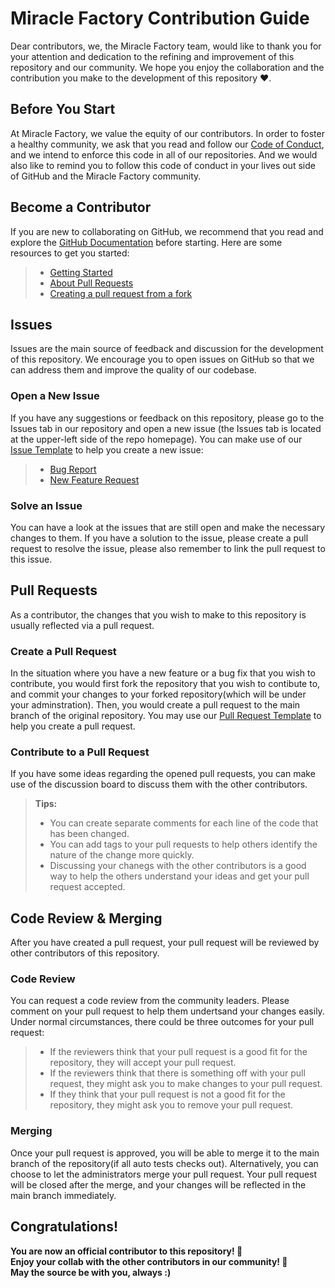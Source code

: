 # Miracle Factory Contribution Guide

Dear contributors, we, the Miracle Factory team, would like to thank you for your attention and dedication to the refining and improvement of this repository and our community. We hope you enjoy the collaboration and the contribution you make to the development of this repository ❤️.

## Before You Start
At Miracle Factory, we value the equity of our contributors. In order to foster a healthy community, we ask that you read and follow our [Code of Conduct], and we intend to enforce this code in all of our repositories. And we would also like to remind you to follow this code of conduct in your lives out side of GitHub and the Miracle Factory community.

## Become a Contributor
If you are new to collaborating on GitHub, we recommend that you read and explore the [GitHub Documentation] before starting. Here are some resources to get you started:
> * [Getting Started]
> * [About Pull Requests]
> * [Creating a pull request from a fork]

## Issues
Issues are the main source of feedback and discussion for the development of this repository. We encourage you to open issues on GitHub so that we can address them and improve the quality of our codebase.
### Open a New Issue
If you have any suggestions or feedback on this repository, please go to the Issues tab in our repository and open a new issue (the Issues tab is located at the upper-left side of the repo homepage). You can make use of our [Issue Template] to help you create a new issue:
> * [Bug Report]
> * [New Feature Request]
### Solve an Issue
You can have a look at the issues that are still open and make the necessary changes to them. If you have a solution to the issue, please create a pull request to resolve the issue, please also remember to link the pull request to this issue.

## Pull Requests
As a contributor, the changes that you wish to make to this repository is usually reflected via a pull request.
### Create a Pull Request
In the situation where you have a new feature or a bug fix that you wish to contribute, you would first fork the repository that you wish to contibute to, and commit your changes to your forked repository(which will be under your adminstration). Then, you would create a pull request to the main branch of the original repository. You may use our [Pull Request Template] to help you create a pull request.
### Contribute to a Pull Request
If you have some ideas regarding the opened pull requests, you can make use of the discussion board to discuss them with the other contributors.
> **Tips:**    
> * You can create separate comments for each line of the code that has been changed.   
> * You can add tags to your pull requests to help others identify the nature of the change more quickly.   
> * Discussing your chanegs with the other contributors is a good way to help the others understand your ideas and get your pull request accepted.    

## Code Review & Merging
After you have created a pull request, your pull request will be reviewed by other contributors of this repository.
### Code Review
You can request a code review from the community leaders. Please comment on your pull request to help them undertsand your changes easily. Under normal circumstances, there could be three outcomes for your pull request:   
> * If the reviewers think that your pull request is a good fit for the repository, they will accept your pull request.    
> * If the reviewers think that there is something off with your pull request, they might ask you to make changes to your pull request.     
> * If they think that your pull request is not a good fit for the repository, they might ask you to remove your pull request.   
### Merging
Once your pull request is approved, you will be able to merge it to the main branch of the repository(if all auto tests checks out). Alternatively, you can choose to let the administrators merge your pull request. Your pull request will be closed after the merge, and your changes will be reflected in the main branch immediately.

## Congratulations!
**You are now an official contributor to this repository! 🎉**     
**Enjoy your collab with the other contributors in our community! 🤗**    
**May the source be with you, always :)**    

[GitHub Documentation]: https://docs.github.com/en
[Getting Started]: https://docs.github.com/en/pull-requests/collaborating-with-pull-requests/getting-started/about-collaborative-development-models
[About Pull Requests]: https://help.github.com/articles/about-pull-requests/
[Creating a pull request from a fork]: https://docs.github.com/en/pull-requests/collaborating-with-pull-requests/proposing-changes-to-your-work-with-pull-requests/creating-a-pull-request-from-a-fork
[Code of Conduct]: https://github.com/MiracleFactory/.github/blob/main/CODE_OF_CONDUCT.md
[Issue Template]: https://github.com/MiracleFactory/.github/tree/main/.github/ISSUE_TEMPLATE
[Bug Report]: https://github.com/MiracleFactory/.github/blob/main/.github/ISSUE_TEMPLATE/bug_report.md
[New Feature Request]: https://github.com/MiracleFactory/.github/blob/main/.github/ISSUE_TEMPLATE/feature_request.md
[Pull Request Template]: https://github.com/MiracleFactory/.github/blob/main/.github/PULL_REQUEST_TEMPLATE/pull_request.md